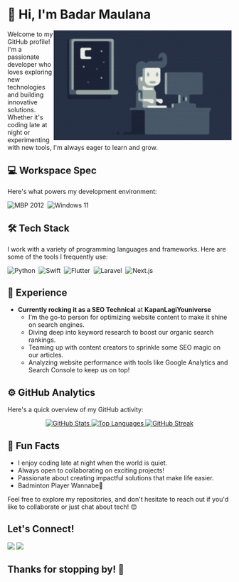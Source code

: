 # 👋 Hi, I'm Badar Maulana
<img alt="Night Coding" src="https://raw.githubusercontent.com/AVS1508/AVS1508/master/assets/Night-Coding.gif" align="right" width="400"/> 
Welcome to my GitHub profile! I'm a passionate developer who loves exploring new technologies and building innovative solutions. Whether it's coding late at night or experimenting with new tools, I'm always eager to learn and grow.

## 💻 Workspace Spec
Here's what powers my development environment:
<p>
  <img src="https://img.shields.io/badge/MBP_2012-05122A?style=flat&logo=apple&logoColor=88E0EF" alt="MBP 2012"/>&nbsp;
  <img src="https://img.shields.io/badge/Windows_11-05122A?style=flat&logo=windows&logoColor=88E0EF" alt="Windows 11"/>&nbsp;
</p>

## 🛠 Tech Stack
I work with a variety of programming languages and frameworks. Here are some of the tools I frequently use:
<p>
  <img src="https://img.shields.io/badge/-Python-05122A?style=flat&logo=python" alt="Python" />&nbsp;
  <img src="https://img.shields.io/badge/Swift-05122A?flat&logo=swift&logoColor=D06224" alt="Swift" />&nbsp;
  <img src="https://img.shields.io/badge/Flutter-05122A?style=flat&logo=flutter&logoColor=94B3FD" alt="Flutter" />&nbsp;
  <img src="https://img.shields.io/badge/Laravel-05122A?style=flat&logo=laravel&logoColor=FF2D20" alt="Laravel" />&nbsp;
  <img src="https://img.shields.io/badge/Next.js-05122A?style=flat&logo=next.js&logoColor=FFFFFF" alt="Next.js" />
</p>

## 💼 Experience
* **Currently rocking it as a SEO Technical** at **KapanLagiYouniverse**
  - I’m the go-to person for optimizing website content to make it shine on search engines.
  - Diving deep into keyword research to boost our organic search rankings.
  - Teaming up with content creators to sprinkle some SEO magic on our articles.
  - Analyzing website performance with tools like Google Analytics and Search Console to keep us on top!

## ⚙️ GitHub Analytics
Here's a quick overview of my GitHub activity:
<p align="center">
  <a href="https://github.com/badadarr">
    <img height="150em" src="https://github-readme-stats.vercel.app/api?username=badadarr&show_icons=true&theme=algolia&include_all_commits=true&count_private=true" alt="GitHub Stats" />
    <img height="150em" src="https://github-readme-stats-eight-theta.vercel.app/api/top-langs/?username=badadarr&layout=compact&langs_count=8&theme=algolia" alt="Top Languages" />
    <img height="150em" src="https://streak-stats.demolab.com/?user=badadarr" alt="GitHub Streak" />
  </a>
</p>

## 🌟 Fun Facts
* I enjoy coding late at night when the world is quiet.
* Always open to collaborating on exciting projects!
* Passionate about creating impactful solutions that make life easier.
* Badminton Player Wannabe🏸

Feel free to explore my repositories, and don't hesitate to reach out if you'd like to collaborate or just chat about tech! 😊

## Let's Connect!
<p>
  <a href="https://linkedin.com/in/badadarrs"><img src="https://img.shields.io/badge/-LinkedIn-0077B5?style=flat&logo=Linkedin&logoColor=white"/></a>
  <a href="https://www.instagram.com/mbadarre/"><img src="https://img.shields.io/badge/-Instagram-E4405F?style=flat&logo=Instagram&logoColor=white"/></a>
</p>

## Thanks for stopping by! 🚀
